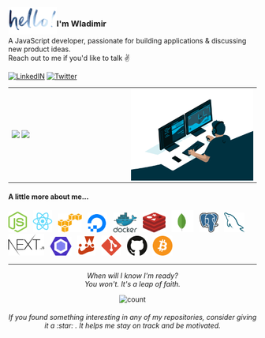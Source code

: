 <img alt="hello" height="55px" align="left" src=".github/assets/hello.png"/>

### I'm Wladimir
A JavaScript developer, passionate for building applications & discussing new product ideas. 
</br> Reach out to me if you'd like to talk :v:

[![LinkedIN](https://img.shields.io/badge/LinkedIn-0077B5?style=for-the-badge&logo=linkedin&color=%23003140&logoColor=white)](https://www.linkedin.com/in/wladimir-filho)
[![Twitter](https://img.shields.io/badge/twitter-%231DA1F2.svg?&style=for-the-badge&logo=twitter&&color=%23003140&logoColor=white)](https://twitter.com/wladimirgrf)

<table>
<tr>
  <td width="48%">
    <img src="https://github-readme-stats.vercel.app/api/top-langs/?username=wladimirgrf&layout=compact&hide_border=true" />
    <img src="https://github-readme-stats.vercel.app/api?username=wladimirgrf&show_icons=true&hide_border=true&hide=contribs" />
  </td>
  <td width="52%"><img alt="gif" align="right" src=".github/assets/coding.gif"/></td>
</tr>
<table>
  
#### A little more about me...
<p>
  <img height="42" src=".github/assets/nodejs.svg" alt="nodejs"/> 
  &nbsp; <img height="45" src=".github/assets/react.svg" alt="react"/>
  &nbsp; <img height="38" src=".github/assets/aws.svg" alt="aws"/>
  &nbsp; <img height="40" src=".github/assets/digitalocean.svg" alt="digital_ocean"/>
  &nbsp; <img height="40" src=".github/assets/docker.svg" alt="docker"/>
  &nbsp; <img height="40" src=".github/assets/redis.svg" alt="redis"/>
  &nbsp; <img height="45" src=".github/assets/mongodb.svg" alt="mongodb"/>
  &nbsp; <img height="40" src=".github/assets/postgresql.svg" alt="postgresql"/>
  &nbsp; <img height="40" src=".github/assets/mysql.svg" alt="mysql"/>
  &nbsp; <img height="44" src=".github/assets/nextjs.svg" alt="nextjs"/>
  &nbsp; <img height="38" src=".github/assets/eslint.svg" alt="eslint"/>
  &nbsp; <img height="41" src=".github/assets/jest.svg" alt="jest"/>
  &nbsp; <img height="40" src=".github/assets/git.svg" alt="git"/>
  &nbsp; <img height="40" src=".github/assets/github.svg" alt="github"/>
  &nbsp; <img height="40" src=".github/assets/bitcoin.svg" alt="bitcoin"/>
</p>

-----------------

<p align="center">
  <i>When will I know I'm ready?</i>
  </br><i>You won't. It's a leap of faith.</i>
<p>

<p align="center">
  <img src="https://count.getloli.com/get/@:wladimirgrf?theme=moebooru" alt="count"/>
</p>

<h6 align="center">If you found something interesting in any of my repositories, consider giving it a :star:&nbsp;. It helps me stay on track and be motivated.</h6>
